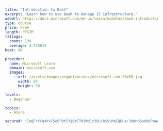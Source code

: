 ```yaml
---
title: "Introduction to Bash"
excerpt: "Learn how to use Bash to manage IT infrastructure."
webUrl: https://docs.microsoft.com/en-us/learn/modules/bash-introduction/
type: course
price: Free
length: PT57M
ratings:
  count: 139
  average: 4.726619
heat: 50

provider:
  name: Microsoft Learn
  domain: microsoft.com
  images:
    - url: /assets/images/organizations/microsoft.com-50x50.jpg
      width: 50
      height: 50

levels:
  - Beginner

topics:
  - Azure

secured: "IeQFrYCg4Yx75cBPDt53jQrIT0JWd1x3BU/bS9uMaEQBUa+3UWndGsU0dPaWAm5t42I4te5/us5ql+uGNYqIreqy2WqPyDiPEjvyF83jwXQIo2XYSL1DtfYoipkdj81xD/j7B6r2xG3obHJwVQa5sT/zkdHxpsiTBwS8pZOIi8lODDVBifDL74i7yZaiOQ1F+Ee125R+FmguifPy49dKiWFlkWtQ+6zRI7mlLXl8j++AJZRM2kv432jguGBQDsYXzu+S2DMHnkexoWyfYKHu7UXk051KpRFrDN0yFmWYYoHmMxpkzWS9eRIyU/Nj69xutpSvhL9FsbTlJ93vYClqR1TLLu6+rXglFgzo9NGYZHFMKrjcrPNVSXjQnn2XcB7kGdGHbUsTWWC6mBgAx/TRbT0a8JzE/Lcw2e3pEtFcGlQ=;yXehQEOHu85FqtgSUSJ9pw=="
---
```


